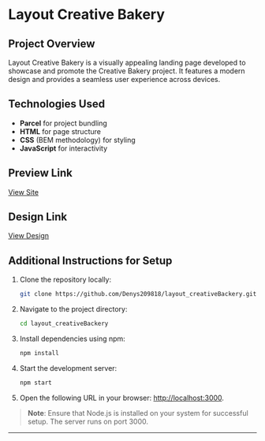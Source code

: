# Layout Creative Bakery

## Project Overview

Layout Creative Bakery is a visually appealing landing page developed to showcase and promote the Creative Bakery project. It features a modern design and provides a seamless user experience across devices.

## Technologies Used

- **Parcel** for project bundling  
- **HTML** for page structure  
- **CSS** (BEM methodology) for styling  
- **JavaScript** for interactivity  

## Preview Link

[View Site](https://denys209818.github.io/layout_creativeBackery/)

## Design Link

[View Design](https://www.figma.com/file/dY3izAm0Vspsmra4lQWQIP/Bakerlab-FE-students?node-id=0%3A1)

## Additional Instructions for Setup

1. Clone the repository locally:  
   ```bash
   git clone https://github.com/Denys209818/layout_creativeBackery.git
   ```
2. Navigate to the project directory:  
   ```bash
   cd layout_creativeBackery
   ```
3. Install dependencies using npm:  
   ```bash
   npm install
   ```
4. Start the development server:  
   ```bash
   npm start
   ```
5. Open the following URL in your browser: [http://localhost:3000](http://localhost:3000).

> **Note**: Ensure that Node.js is installed on your system for successful setup. The server runs on port 3000.

---
